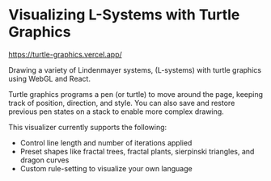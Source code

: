 
# Visualizing L-Systems with Turtle Graphics 

https://turtle-graphics.vercel.app/

Drawing a variety of Lindenmayer systems, (L-systems) with turtle graphics using WebGL and React. 

Turtle graphics programs a pen (or turtle) to move around the page, keeping track of position, direction, and style. You can also save and restore previous pen states on a stack to enable more complex drawing. 

This visualizer currently supports the following:
- Control line length and number of iterations applied
- Preset shapes like fractal trees, fractal plants, sierpinski triangles, and dragon curves
- Custom rule-setting to visualize your own language
